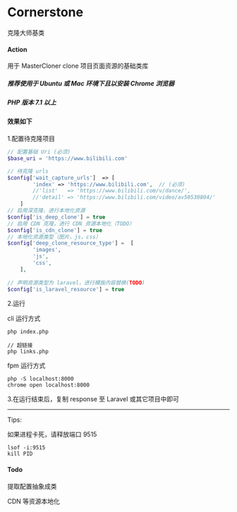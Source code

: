 # Cornerstone

克隆大师基类

#### Action
用于 MasterCloner clone 项目页面资源的基础类库

##### 推荐使用于 Ubuntu 或 Mac 环境下且以安装 Chrome 浏览器

##### PHP 版本 7.1 以上

#### 效果如下


1.配置待克隆项目

```php
// 配置基础 Uri (必须)
$base_uri = 'https://www.bilibili.com'

// 待克隆 urls
$config['wait_capture_urls']  => [
        'index' => 'https://www.bilibili.com',  // (必须)
        //'list'   => 'https://www.bilibili.com/v/dance/',
        //'detail' => 'https://www.bilibili.com/video/av50530804/'
    ]
// 启用深克隆，进行本地化资源
$config['is_deep_clone'] = true 
// 启用 CDN 克隆，进行 CDN 资源本地化（TODO）
$config['is_cdn_clone'] = true
// 本地化资源类型（图片，js，css）
$config['deep_clone_resource_type'] =  [
        'images',
        'js',
        'css',
    ],
    
// 声明资源类型为 laravel，进行模版内容替换(TODO)
$config['is_laravel_resource'] = true
```



2.运行

cli 运行方式
```
php index.php

// 超链接
php links.php
```

fpm 运行方式
```
php -S localhost:8000
chrome open localhost:8000
```

3.在运行结束后，复制 response 至 Laravel 或其它项目中即可


<hr>
Tips:  

如果进程卡死，请释放端口 9515
```
lsof -i:9515
kill PID
```


#### Todo
提取配置抽象成类

CDN 等资源本地化

